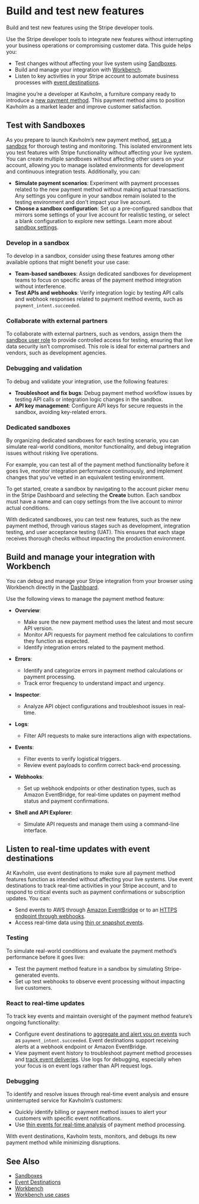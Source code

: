 # Build and test new features

Build and test new features using the Stripe developer tools.

Use the Stripe developer tools to integrate new features without interrupting your business operations or compromising customer data. This guide helps you:

- Test changes without affecting your live system using [Sandboxes](https://docs.stripe.com/sandboxes.md).
- Build and manage your integration with [Workbench](https://docs.stripe.com/workbench.md).
- Listen to key activities in your Stripe account to automate business processes with [event destinations](https://docs.stripe.com/event-destinations.md).

Imagine you’re a developer at Kavholm, a furniture company ready to introduce a [new payment method](https://docs.stripe.com/payments/payment-methods/integration-options.md). This payment method aims to position Kavholm as a market leader and improve customer satisfaction.

## Test with Sandboxes

As you prepare to launch Kavholm’s new payment method, [set up a sandbox](https://docs.stripe.com/sandboxes/dashboard/manage.md#create-a-sandbox) for thorough testing and monitoring. This isolated environment lets you test features with Stripe functionality without affecting your live system. You can create multiple sandboxes without affecting other users on your account, allowing you to manage isolated environments for development and continuous integration tests. Additionally, you can:

- **Simulate payment scenarios**: Experiment with payment processes related to the new payment method without making actual transactions. Any settings you configure in your sandbox remain isolated to the testing environment and don’t impact your live account.
- **Choose a sandbox configuration**: Set up a pre-configured sandbox that mirrors some settings of your live account for realistic testing, or select a blank configuration to explore new settings. Learn more about [sandbox settings](https://docs.stripe.com/sandboxes/dashboard/sandbox-settings.md).

### Develop in a sandbox

To develop in a sandbox, consider using these features among other available options that might benefit your use case:

- **Team-based sandboxes**: Assign dedicated sandboxes for development teams to focus on specific areas of the payment method integration without interference.
- **Test APIs and webhooks**: Verify integration logic by testing API calls and webhook responses related to payment method events, such as `payment_intent.succeeded`.

### Collaborate with external partners

To collaborate with external partners, such as vendors, assign them the [sandbox user role](https://docs.stripe.com/sandboxes/dashboard/manage-access.md#manage-access) to provide controlled access for testing, ensuring that live data security isn’t compromised. This role is ideal for external partners and vendors, such as development agencies.

### Debugging and validation

To debug and validate your integration, use the following features:

- **Troubleshoot and fix bugs**: Debug payment method workflow issues by testing API calls or integration logic changes in the sandbox.
- **API key management**: Configure API keys for secure requests in the sandbox, avoiding key-related errors.

### Dedicated sandboxes

By organizing dedicated sandboxes for each testing scenario, you can simulate real-world conditions, monitor functionality, and debug integration issues without risking live operations.

For example, you can test all of the payment method functionality before it goes live, monitor integration performance continuously, and implement changes that you’ve vetted in an equivalent testing environment.

To get started, create a sandbox by navigating to the account picker menu in the Stripe Dashboard and selecting the **Create** button. Each sandbox must have a name and can copy settings from the live account to mirror actual conditions.

With dedicated sandboxes, you can test new features, such as the new payment method, through various stages such as development, integration testing, and user acceptance testing (UAT). This ensures that each stage receives thorough checks without impacting the production environment.

## Build and manage your integration with Workbench

You can debug and manage your Stripe integration from your browser using Workbench directly in the [Dashboard](https://docs.stripe.com/workbench.md#get-started).

Use the following views to manage the payment method feature:

- **Overview**:
  - Make sure the new payment method uses the latest and most secure API version.
  - Monitor API requests for payment method fee calculations to confirm they function as expected.
  - Identify integration errors related to the payment method.

- **Errors**:
  - Identify and categorize errors in payment method calculations or payment processing.
  - Track error frequency to understand impact and urgency.

- **Inspector**:
  - Analyze API object configurations and troubleshoot issues in real-time.

- **Logs**:
  - Filter API requests to make sure interactions align with expectations.

- **Events**:
  - Filter events to verify logistical triggers.
  - Review event payloads to confirm correct back-end processing.

- **Webhooks**:
  - Set up webhook endpoints or other destination types, such as Amazon EventBridge, for real-time updates on payment method status and payment confirmations.

- **Shell and API Explorer**:
  - Simulate API requests and manage them using a command-line interface.

## Listen to real-time updates with event destinations

At Kavholm, use event destinations to make sure all payment method features function as intended without affecting your live systems. Use event destinations to track real-time activities in your Stripe account, and to respond to critical events such as payment confirmations or subscription updates. You can:

- Send events to AWS through [Amazon EventBridge](https://docs.stripe.com/event-destinations/eventbridge.md) or to an [HTTPS endpoint through webhooks](https://docs.stripe.com/webhooks.md).
- Access real-time data using [thin or snapshot events](https://docs.stripe.com/event-destinations.md#events-overview).

### Testing

To simulate real-world conditions and evaluate the payment method’s performance before it goes live:

- Test the payment method feature in a sandbox by simulating Stripe-generated events.
- Set up test webhooks to observe event processing without impacting live customers.

### React to real-time updates

To track key events and maintain oversight of the payment method feature’s ongoing functionality:

- Configure event destinations to [aggregate and alert you on events](https://docs.stripe.com/event-destinations.md#event-permissions) such as `payment_intent.succeeded`. Event destinations support receiving alerts at a webhook endpoint or Amazon EventBridge.
- View payment event history to troubleshoot payment method processes and [track event deliveries](https://docs.stripe.com/event-destinations.md#event-retention). Use logs for debugging, especially when your focus is on event logs rather than API request logs.

### Debugging

To identify and resolve issues through real-time event analysis and ensure uninterrupted service for Kavholm’s customers:

- Quickly identify billing or payment method issues to alert your customers with specific event notifications.
- Use [thin events for real-time analysis](https://docs.stripe.com/event-destinations.md#prevent-application-errors) of payment method processing.

With event destinations, Kavholm tests, monitors, and debugs its new payment method while minimizing disruptions.

## See Also

- [Sandboxes](https://docs.stripe.com/sandboxes.md)
- [Event Destinations](https://docs.stripe.com/event-destinations.md)
- [Workbench](https://docs.stripe.com/workbench.md)
- [Workbench use cases](https://docs.stripe.com/workbench/guides.md)
